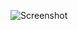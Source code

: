 ![Screenshot](https://raw.githubusercontent.com/Cryakl/Ultimate-RAT-Collection/refs/heads/main/ByShell/Byshell%201.09%20Build%2020071002/Screenshot.png)
